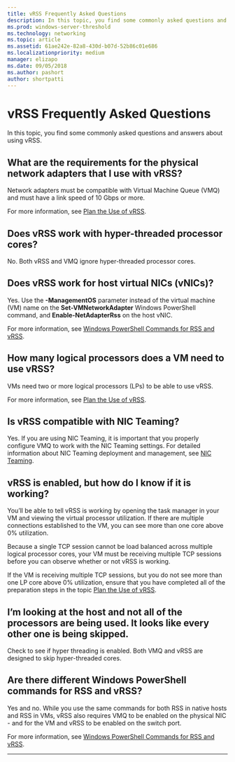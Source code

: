```yaml
---
title: vRSS Frequently Asked Questions
description: In this topic, you find some commonly asked questions and answers about using vRSS.
ms.prod: windows-server-threshold
ms.technology: networking
ms.topic: article
ms.assetid: 61ae242e-82a8-430d-b07d-52b86c01e686
ms.localizationpriority: medium
manager: elizapo
ms.date: 09/05/2018
ms.author: pashort
author: shortpatti
---
```


# vRSS Frequently Asked Questions

In this topic, you find some commonly asked questions and answers about using vRSS.

## What are the requirements for the physical network adapters that I use with vRSS?

Network adapters must be compatible with Virtual Machine Queue \(VMQ\) and must have a link speed of 10 Gbps or more.

For more information, see [Plan the Use of vRSS](vrss-plan.md).

## Does vRSS work with hyper\-threaded processor cores?

No. Both vRSS and VMQ ignore hyper\-threaded processor cores.

## Does vRSS work for host virtual NICs \(vNICs\)?

Yes. Use the **-ManagementOS** parameter instead of the virtual machine \(VM\) name on the **Set-VMNetworkAdapter** Windows PowerShell command, and **Enable-NetAdapterRss** on the host vNIC.

For more information, see [Windows PowerShell Commands for RSS and vRSS](vrss-wps.md).

## How many logical processors does a VM need to use vRSS?

VMs need two or more logical processors \(LPs\) to be able to use vRSS.

For more information, see [Plan the Use of vRSS](vrss-plan.md).

## Is vRSS compatible with NIC Teaming?

Yes. If you are using NIC Teaming, it is important that you properly configure VMQ to work with the NIC Teaming settings. For detailed information about NIC Teaming deployment and management, see [NIC Teaming](https://docs.microsoft.com/windows-server/networking/technologies/nic-teaming/nic-teaming).

## vRSS is enabled, but how do I know if it is working? 

You’ll be able to tell vRSS is working by opening the task manager in your VM and viewing the virtual processor utilization. If there are multiple connections established to the VM, you can see more than one core above 0% utilization.

Because a single TCP session cannot be load balanced across multiple logical processor cores, your VM must be receiving multiple TCP sessions before you can observe whether or not vRSS is working.

If the VM is receiving multiple TCP sessions, but you do not see more than one LP core above 0% utilization, ensure that you have completed all of the preparation steps in the topic [Plan the Use of vRSS](vrss-plan.md).

## I’m looking at the host and not all of the processors are being used. It looks like every other one is being skipped.
  
Check to see if hyper threading is enabled. Both VMQ and vRSS are designed to skip hyper\-threaded cores.

## Are there different Windows PowerShell commands for RSS and vRSS?

Yes and no. While you use the same commands for both RSS in native hosts and RSS in VMs, vRSS also requires VMQ to be enabled on the physical NIC - and for the VM and vRSS to be enabled on the switch port.

For more information, see [Windows PowerShell Commands for RSS and vRSS](vrss-wps.md).

---
